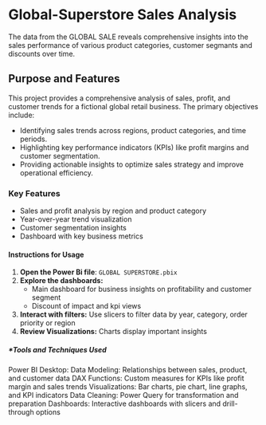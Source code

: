 # Global-Superstore Sales Analysis
The data from the GLOBAL SALE reveals comprehensive insights into the sales performance of various product categories, customer segmants and discounts over time.

## Purpose and Features  
This project provides a comprehensive analysis of sales, profit, and customer trends for a fictional global retail business. The primary objectives include:  
- Identifying sales trends across regions, product categories, and time periods.  
- Highlighting key performance indicators (KPIs) like profit margins and customer segmentation.  
- Providing actionable insights to optimize sales strategy and improve operational efficiency.  

### Key Features  
- Sales and profit analysis by region and product category  
- Year-over-year trend visualization  
- Customer segmentation insights  
- Dashboard with key business metrics  

#### Instructions for Usage  
1. **Open the Power Bi file**: `GLOBAL SUPERSTORE.pbix`  
2. **Explore the dashboards:**  
   - Main dashboard for business insights on profitability and customer segment 
   - Discount of impact and kpi views
3. **Interact with filters:** Use slicers to filter data by year, category, order priority or region  
4. **Review Visualizations:** Charts display important insights  

##### *Tools and Techniques Used
Power BI Desktop:
Data Modeling: Relationships between sales, product, and customer data
DAX Functions: Custom measures for KPIs like profit margin and sales trends
Visualizations: Bar charts, pie chart, line graphs, and KPI indicators
Data Cleaning: Power Query for transformation and preparation
Dashboards: Interactive dashboards with slicers and drill-through options 
